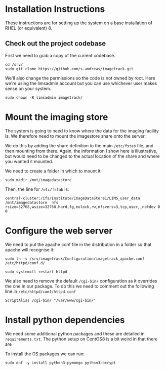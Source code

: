 Installation Instructions
=========================

These instructions are for setting up the system on a base installation of RHEL (or equivalent) 8.


Check out the project codebase
------------------------------

First we need to grab a copy of the current codebase.

```
cd /srv/
sudo git clone https://github.com/s-andrews/imagetrack.git
```

We'll also change the permissions so the code is not owned by root. Here we're using the limsadmin account but you can use whichever user makes sense on your system.

```
sudo chown -R limsadmin imagetrack/
```

Mount the imaging store
=======================

The system is going to need to know where the data for the imaging facility is.  We therefore need to mount the imagestore share onto the server.

We do this by adding the share definition to the main ```/etc/fstab``` file, and then mounting from there.  Again, the information I show here is illustrative, but would need to be changed to the actual location of the share and where you wanted it mounted.

We need to create a folder in which to mount it:

```
sudo mkdir /mnt/imagedatastore
```

Then, the line for ```/etc/fstab``` is:

```
central-cluster:/ifs/Institute/ImageDataStore1/LIMS_user_data   /mnt/imagedatastore  nfs rsize=32768,wsize=32768,hard,fg,nolock,rw,nfsvers=3,tcp,user,_netdev 0 0
```


Configure the web server
========================

We need to put the apache conf file in the distribution in a folder so that apache will recognise it:

```
sudo ln -s /srv/imagetrack/Configuration/imagetrack_apache.conf /etc/httpd/conf.d/

sudo systemctl restart httpd
```

We also need to remove the default ```/cgi-bin/``` configuration as it overrides the one in our package.  To do this we need to comment out the following line in ```/etc/httpd/conf/httpd.conf```

```
ScriptAlias /cgi-bin/ "/var/www/cgi-bin/"
```

Install python dependencies
===========================

We need some additional python packages and these are detailed in ```requirements.txt```.  The python setup on CentOS8 is a bit weird in that there are 

To install the OS packages we can run:

```
sudo dnf -y install python3-pymongo python3-bcrypt
```







